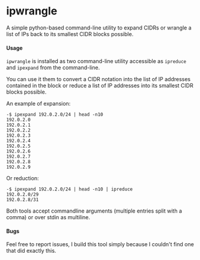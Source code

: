 # ipwrangle
A simple python-based command-line utility to expand CIDRs or wrangle a list of IPs back to its smallest CIDR blocks possible.

#### Usage
`ipwrangle` is installed as two command-line utility accessible as `ipreduce` and `ipexpand` from the command-line.

You can use it them to convert a CIDR notation into the list of IP addresses contained in the block or reduce a list of IP addresses into its smallest CIDR blocks possible.

An example of expansion:

```
-$ ipexpand 192.0.2.0/24 | head -n10
192.0.2.0
192.0.2.1
192.0.2.2
192.0.2.3
192.0.2.4
192.0.2.5
192.0.2.6
192.0.2.7
192.0.2.8
192.0.2.9
```

Or reduction:
```text
-$ ipexpand 192.0.2.0/24 | head -n10 | ipreduce
192.0.2.0/29
192.0.2.8/31

```

Both tools accept commandline arguments (multiple entries split with a comma) or over stdin as multiline.


#### Bugs
Feel free to report issues, I build this tool simply because I couldn't find one that did exactly this.